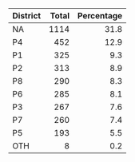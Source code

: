 |District | Total| Percentage|
|:--------|-----:|----------:|
|NA       |  1114|       31.8|
|P4       |   452|       12.9|
|P1       |   325|        9.3|
|P2       |   313|        8.9|
|P8       |   290|        8.3|
|P6       |   285|        8.1|
|P3       |   267|        7.6|
|P7       |   260|        7.4|
|P5       |   193|        5.5|
|OTH      |     8|        0.2|
